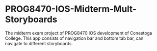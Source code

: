 # PROG8470-IOS-Midterm-Mult-Storyboards
The midterm exam project of PROG8470 IOS development of Conestoga College. This app consists of navigation bar and bottom tab bar, can navigate to different storyboards.
